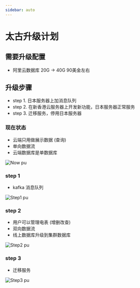 ```yaml
---
sidebar: auto
---
```


# 太古升级计划

## 需要升级配置
- 阿里云数据库 20G -> 40G 90美金左右
<!-- - 硬盘: 50G (已经使用70%) -> 100G
- 内存: 2G -> 4G~8G
- CPU: 1核 -> 2核~4核 -->

## 升级步骤
- step 1. 日本服务器上加消息队列
- step 2. 在新香港云服务器上开发新功能，日本服务器正常服务
- step 3. 迁移服务，停用日本服务器

### 现在状态

- 云端只用做展示数据 (查询)
- 单向数据流
- 云端数据库是单数据库

![Now pu](/now.svg)

### step 1

<!-- - 用户可以管理电表 (增删改查)
- 双向数据流
- 线上数据库升级到集群数据库
- 本地监听线上数据库 update 事件 -->
- kafka 消息队列

![Step1 pu](/step1.svg)

### step 2

- 用户可以管理电表 (增删改查)
- 双向数据流
- 线上数据库升级到集群数据库

![Step2 pu](/step2.svg)

### step 3

- 迁移服务

![Step3 pu](/step3.svg)